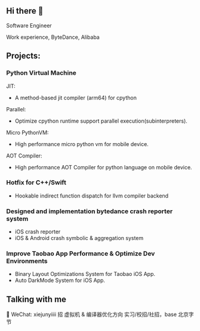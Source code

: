 
## Hi there 👋

Software Engineer 

Work experience, ByteDance, Alibaba

## Projects:
### Python Virtual Machine
  JIT:
  - A method-based jit compiler (arm64) for cpython

  Parallel:
  - Optimize cpython runtime support parallel execution(subinterpreters).

  Micro PythonVM: 
  - High performance micro python vm for mobile device.

  AOT Compiler:
  - High performance AOT Compiler for python language on mobile device.

### Hotfix for C++/Swift
- Hookable indirect function dispatch for llvm compiler backend

### Designed and implementation bytedance crash reporter system
- iOS crash reporter
- iOS & Android crash symbolic & aggregation system

### Improve Taobao App Performance & Optimize Dev Environments
- Binary Layout Optimizations System for Taobao iOS App.
- Auto DarkMode System for iOS App.



## Talking with me
💬 WeChat: xiejunyiiii
招 虚拟机 & 编译器优化方向 实习/校招/社招，base 北京字节
